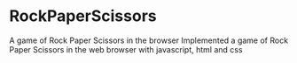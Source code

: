 # RockPaperScissors
A game of Rock Paper Scissors in the browser
Implemented a game of Rock Paper Scissors in the web browser with javascript, html and css
